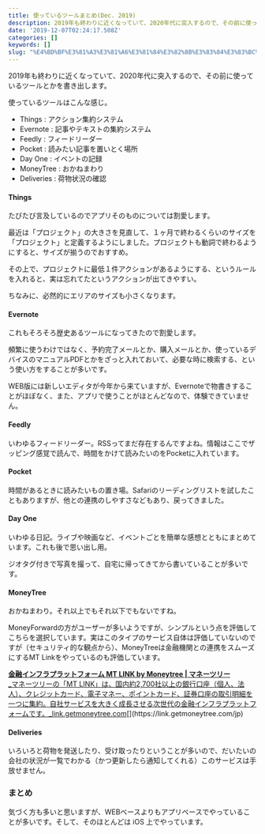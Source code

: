 ```yaml
---
title: 使っているツールまとめ(Dec. 2019)
description: 2019年も終わりに近くなっていて、2020年代に突入するので、その前に使っているツールとかを書き出します。
date: '2019-12-07T02:24:17.508Z'
categories: []
keywords: []
slug: "%E4%BD%BF%E3%81%A3%E3%81%A6%E3%81%84%E3%82%8B%E3%83%84%E3%83%BC%E3%83%AB%E3%81%BE%E3%81%A8%E3%82%81%28Dec%2E+2019%29"
---
```

2019年も終わりに近くなっていて、2020年代に突入するので、その前に使っているツールとかを書き出します。

使っているツールはこんな感じ。

*   Things : アクション集約システム
*   Evernote : 記事やテキストの集約システム
*   Feedly : フィードリーダー
*   Pocket : 読みたい記事を置いとく場所
*   Day One : イベントの記録
*   MoneyTree : おかねまわり
*   Deliveries : 荷物状況の確認

#### Things

たびたび言及しているのでアプリそのものについては割愛します。

最近は「プロジェクト」の大きさを見直して、１ヶ月で終わるくらいのサイズを「プロジェクト」と定義するようにしました。プロジェクトも動詞で終わるようにすると、サイズが揃うのでおすすめ。

その上で、プロジェクトに最低１件アクションがあるようにする、というルールを入れると、実は忘れてたというアクションが出てきやすい。

ちなみに、必然的にエリアのサイズも小さくなります。

#### Evernote

これもそろそろ歴史あるツールになってきたので割愛します。

頻繁に使うわけではなく、予約完了メールとか、購入メールとか、使っているデバイスのマニュアルPDFとかをざっと入れておいて、必要な時に検索する、という使い方をすることが多いです。

WEB版には新しいエディタが今年から来ていますが、Evernoteで物書きすることがほぼなく、また、アプリで使うことがほとんどなので、体験できていません。

#### Feedly

いわゆるフィードリーダー。RSSってまだ存在するんですよね。情報はここでザッピング感覚で読んで、時間をかけて読みたいのをPocketに入れています。

#### Pocket

時間があるときに読みたいもの置き場。Safariのリーディングリストを試したこともありますが、他との連携のしやすさなどもあり、戻ってきました。

#### Day One

いわゆる日記。ライブや映画など、イベントごとを簡単な感想とともにまとめています。これも後で思い出し用。

ジオタグ付きで写真を撮って、自宅に帰ってきてから書いていることが多いです。

#### MoneyTree

おかねまわり。それ以上でもそれ以下でもないですね。

MoneyForwardの方がユーザーが多いようですが、シンプルという点を評価してこちらを選択しています。実はこのタイプのサービス自体は評価していないのですが（セキュリティ的な観点から）、MoneyTreeは金融機関との連携をスムーズにするMT Linkをやっているのも評価しています。

[**金融インフラプラットフォーム MT LINK by Moneytree | マネーツリー**  
_マネーツリーの「MT LINK」は、国内約2,700社以上の銀行口座（個人、法人）、クレジットカード、電子マネー、ポイントカード、証券口座の取引明細を一つに集約。自社サービスを大きく成長させる次世代の金融インフラプラットフォームです。_link.getmoneytree.com](https://link.getmoneytree.com/jp "https://link.getmoneytree.com/jp")[](https://link.getmoneytree.com/jp)

#### Deliveries

いろいろと荷物を発送したり、受け取ったりということが多いので、だいたいの会社の状況が一覧でわかる（かつ更新したら通知してくれる）このサービスは手放せません。

### まとめ

気づく方も多いと思いますが、WEBベースよりもアプリベースでやっていることが多いです。そして、そのほとんどは iOS 上でやっています。